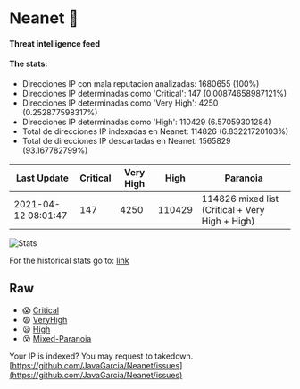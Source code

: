 # Neanet :hocho:
#### Threat intelligence feed
#### The stats:

- Direcciones IP con mala reputacion analizadas: 1680655 (100%)
- Direcciones IP determinadas como 'Critical':  147 (0.00874658987121%)
- Direcciones IP determinadas como 'Very High':  4250 (0.252877598317%)
- Direcciones IP determinadas como 'High':  110429 (6.57059301284)
- Total de direcciones IP indexadas en Neanet:  114826 (6.83221720103%)
- Total de direcciones IP descartadas en Neanet:  1565829 (93.167782799%)

| Last Update | Critical | Very High | High | Paranoia |
| --- | --- | --- | --- | --- |
| 2021-04-12 08:01:47 | 147 | 4250 | 110429 | 114826 mixed list (Critical + Very High + High)|

![Stats](https://docs.google.com/spreadsheets/d/e/2PACX-1vSnaNMIXVabIpDJjufMlzH7poXnshF3mgd8Is1g9ytUEzVsP5my4Trn8f-xkoLLQ38xpL3HtmUexLo6/pubchart?oid=501124687&format=image)

For the historical stats go to: [link](/stats.csv)
## Raw
- :scream: [Critical](https://raw.githubusercontent.com/JavaGarcia/Neanet/master/blacklists/neanet_critical.txt)
- :fearful: [VeryHigh](https://raw.githubusercontent.com/JavaGarcia/Neanet/master/blacklists/neanet_veryHigh.txtt)
- :frowning: [High](https://raw.githubusercontent.com/JavaGarcia/Neanet/master/blacklists/neanet_high.txt)
- :dizzy_face: [Mixed-Paranoia](https://raw.githubusercontent.com/JavaGarcia/Neanet/master/blacklists/neanet_all.txt)


Your IP is indexed? You may request to takedown. [https://github.com/JavaGarcia/Neanet/issues](https://github.com/JavaGarcia/Neanet/issues)






























































































































































































































































































































































































































































































































































































































































































































































































































































































































































































































































































































































































































































































































































































































































































































































































































































































































































































































































































































































































































































































































































































































































































































































































































































































































































































































































































































































































































































































































































































































































































































































































































































































































































































































































































































































































































































































































































































































































































































































































































































































































































































































































































































































































































































































































































































































































































































































































































































































































































































































































































































































































































































































































































































































































































































































































































































































































































